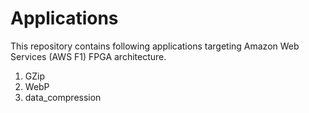 # Applications
This repository contains following applications targeting Amazon Web Services (AWS F1) FPGA architecture.
1. GZip
2. WebP
3. data_compression
